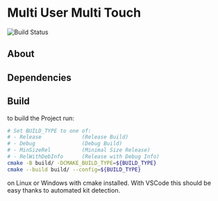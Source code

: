 # Multi User Multi Touch

![Build Status](http://jenkins.shodan.fyi/buildStatus/icon?job=MultiUserMultiTouch)

## About

## Dependencies

## Build

to build the Project run:

```bash
# Set BUILD_TYPE to one of:
# - Release             (Release Build)
# - Debug               (Debug Build)
# - MinSizeRel          (Minimal Size Release)
# - RelWithDebInfo      (Release with Debug Info)
cmake -B build/ -DCMAKE_BUILD_TYPE=${BUILD_TYPE}
cmake --build build/ --config=${BUILD_TYPE}
```

on Linux or Windows with cmake installed.
With VSCode this should be easy thanks to automated kit detection.